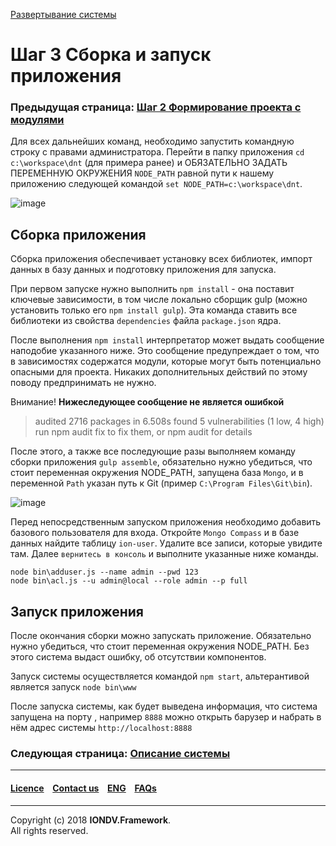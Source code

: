 [Развертывание системы](/docs/ru/1_system_deployment/)  
# Шаг 3 Cборка и запуск приложения
### Предыдущая страница: [Шаг 2 Формирование проекта с модулями](/docs/ru/1_system_deployment/step2_project_with_modules.md)

Для всех дальнейших команд, необходимо запустить командную строку с правами администратора. Перейти в папку приложения `cd c:\workspace\dnt` (для примера ранее) и ОБЯЗАТЕЛЬНО ЗАДАТЬ ПЕРЕМЕННУЮ ОКРУЖЕНИЯ `NODE_PATH` равной пути к нашему приложению следующей командой `set NODE_PATH=c:\workspace\dnt`.

![image](/uploads/5c227620ef05f77df9e9531c29b30b7b/image.png)

## Сборка приложения
Сборка приложения обеспечивает установку всех библиотек, импорт данных в базу данных и подготовку приложения для запуска.

При первом запуске нужно выполнить `npm install` - она поставит ключевые зависимости, в том числе локально сборщик gulp (можно установить только его `npm install gulp`). Эта команда ставить все библиотеки из свойства `dependencies` файла `package.json` ядра.

После выполнения `npm install` интерпретатор может выдать сообщение наподобие указанного ниже. Это сообщение предупреждает о том, что в зависимостях содержатся модули, которые могут быть потенциально опасными для проекта. Никаких дополнительных действий по этому поводу предпринимать не нужно.

Внимание! **Нижеследующее сообщение не является ошибкой**

>  audited 2716 packages in 6.508s
   found 5 vulnerabilities (1 low, 4 high)
   run npm audit fix to fix them, or npm audit for details

После этого, а также все последующие разы выполняем команду сборки приложения `gulp assemble`, обязательно нужно убедиться, что стоит переменная окружения NODE_PATH, запущена база `Mongo`, и в переменной `Path` указан путь к Git (пример `C:\Program Files\Git\bin`).


![image](/uploads/fa3614243213775760dcd6dc2ae30b4a/image.png)

Перед непосредственным запуском приложения необходимо добавить базового пользователя для входа. Откройте `Mongo Compass` и в базе данных найдите таблицу `ion-user`. Удалите все записи, которые увидите там. Далее `вернитесь в консоль` и выполните указанные ниже команды. 

```
node bin\adduser.js --name admin --pwd 123
node bin\acl.js --u admin@local --role admin --p full
```

## Запуск приложения
После окончания сборки можно запускать приложение. Обязательно нужно убедиться, что стоит переменная окружения NODE_PATH. Без этого система выдаст ошибку, об отсутствии компонентов.

Запуск системы осуществляется командой `npm start`, альтерантивой является запуск `node bin\www`

После запуска системы, как будет выведена информация, что система запущена на порту , например `8888` можно открыть барузер и набрать в нём адрес системы `http://localhost:8888`

### Следующая страница: [Описание системы](/docs/ru/2_system_description) 
--------------------------------------------------------------------------  


 #### [Licence](/LICENCE.md) &ensp;  [Contact us](https://iondv.ru/index.html) &ensp;  [ENG](/docs/en/1_system_deployment/step3_building_and_running.md)   &ensp; [FAQs](/faqs.md)          



--------------------------------------------------------------------------  

Copyright (c) 2018 **IONDV.Framework**.  
All rights reserved.  


